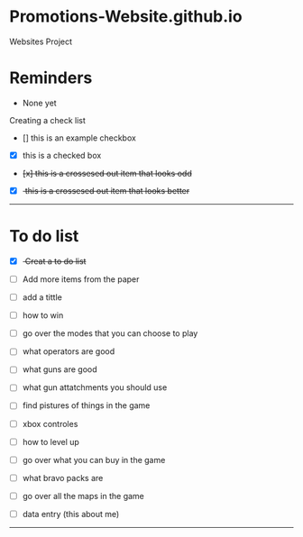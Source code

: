 # Promotions-Website.github.io
Websites Project

# Reminders
- None yet

Creating a check list
- [] this is an example checkbox
- [x] this is a checked box
- <del>[x] this is a crossesed out item that looks odd </del>
- [x] <del> this is a crossesed out item that looks better </del>
---

# To do list
- [x] <del> Creat a to do list </del>
- [ ] Add more items from the paper
- [ ] add a tittle
- [ ] how to win
- [ ] go over the modes that you can choose to play
- [ ] what operators are good
- [ ] what guns are good
- [ ] what gun attatchments you should use
- [ ] find pistures of things in the game
- [ ] xbox controles 
- [ ] how to level up
- [ ] go over what you can buy in the game
- [ ] what bravo packs are
- [ ] go over all the maps in the game
- [ ] data entry (this about me)


---
